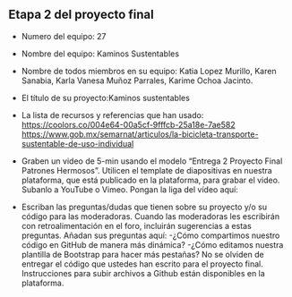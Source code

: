 ## Etapa 2 del proyecto final

- Numero del equipo: 27
- Nombre del equipo: Kaminos Sustentables
- Nombre de todos miembros en su equipo: Katia Lopez Murillo, Karen Sanabia, Karla Vanesa Muñoz Parrales, Karime Ochoa Jacinto.
- El título de su proyecto:Kaminos sustentables
- La lista de recursos y referencias que han usado: 
https://coolors.co/004e64-00a5cf-9fffcb-25a18e-7ae582
https://www.gob.mx/semarnat/articulos/la-bicicleta-transporte-sustentable-de-uso-individual


- Graben un video de 5-min usando el modelo “Entrega 2 Proyecto Final Patrones Hermosos”. Utilicen el template de diapositivas en nuestra plataforma, que está publicado en la plataforma, para grabar el video. Subanlo a YouTube o Vimeo. Pongan la liga del vídeo aquí: 
- Escriban las preguntas/dudas que tienen sobre su proyecto y/o su código para las moderadoras. Cuando las moderadoras les escribirán con retroalimentación en el foro, incluirán sugerencias a estas preguntas. Añadan sus preguntas aquí:
-¿Cómo compartimos nuestro código en GitHub de manera más dinámica?
-¿Cómo editamos nuestra plantilla de Bootstrap para hacer más pestañas?
No se olviden de entregar el código que ustedes han escrito para el proyecto final. Instrucciones para subir archivos a Github están disponibles en la plataforma.
